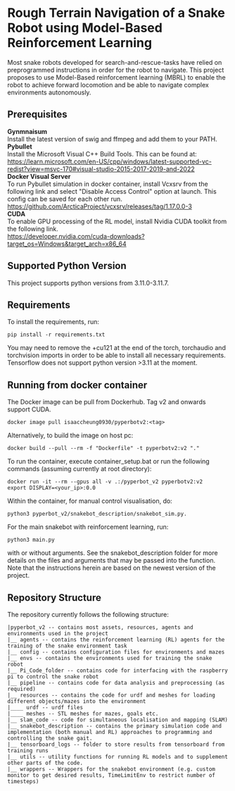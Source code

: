 # Rough Terrain Navigation of a Snake Robot using Model-Based Reinforcement Learning
Most snake robots developed for search-and-rescue-tasks have relied on preprogrammed instructions in order for the robot to navigate. This project proposes to use Model-Based reinforcement learning (MBRL) to enable the robot to achieve forward locomotion and be able to navigate complex environments autonomously.

## Prerequisites
**Gynmnaisum**  
Install the latest version of swig and ffmpeg and add them to your PATH.  
**Pybullet**  
Install the Microsoft Visual C++ Build Tools. This can be found at:  
https://learn.microsoft.com/en-US/cpp/windows/latest-supported-vc-redist?view=msvc-170#visual-studio-2015-2017-2019-and-2022  
**Docker Visual Server**  
To run Pybullet simulation in docker container, install Vcxsrv from the following link and select "Disable Access Control" option at launch. This config can be saved for each other run.  
https://github.com/ArcticaProject/vcxsrv/releases/tag/1.17.0.0-3  
**CUDA**  
To enable GPU processing of the RL model, install Nvidia CUDA toolkit from the following link.  
https://developer.nvidia.com/cuda-downloads?target_os=Windows&target_arch=x86_64  

## Supported Python Version
This project supports python versions from 3.11.0-3.11.7.

## Requirements
To install the requirements, run:
```
pip install -r requirements.txt
```
You may need to remove the +cu121 at the end of the torch, torchaudio and torchvision imports in order to be able to install all necessary requirements. Tensorflow does not support python version >3.11 at the moment. 

## Running from docker container
The Docker image can be pull from Dockerhub. Tag v2 and onwards support CUDA.
```
docker image pull isaaccheung0930/pyperbotv2:<tag>
```
Alternatively, to build the image on host pc:
```
docker build --pull --rm -f "Dockerfile" -t pyperbotv2:v2 "."
```
To run the container, execute container_setup.bat or 
run the following commands (assuming currently at root directory):
```
docker run -it --rm --gpus all -v .:/pyperbot_v2 pyperbotv2:v2
export DISPLAY=<your_ip>:0.0
```
Within the container, for manual control visualisation, do:
```
python3 pyperbot_v2/snakebot_description/snakebot_sim.py.
```
For the main snakebot with reinforcement learning, run:
```
python3 main.py
```
with or without arguments. See the snakebot_description folder for more details on the files and arguments that may be passed into the function. Note that the instructions herein are based on the newest version of the project. 

## Repository Structure
The repository currently follows the following structure:
```
|pyperbot_v2 -- contains most assets, resources, agents and environments used in the project
|__ agents -- contains the reinforcement learning (RL) agents for the training of the snake environment task
|__ config -- contains configuration files for environments and mazes
|__ envs -- contains the environments used for training the snake robot
|__ Pi_Code_folder -- contains code for interfacing with the raspberry pi to control the snake robot
|__ pipeline -- contains code for data analysis and preprocessing (as required)
|__ resources -- contains the code for urdf and meshes for loading different objects/mazes into the environment
|____ urdf -- urdf files
|____ meshes -- STL meshes for mazes, goals etc.
|__ slam_code -- code for simultaneous localisation and mapping (SLAM)
|__ snakebot_description -- contains the primary simulation code and implementation (both manual and RL) approaches to programming and controlling the snake gait.
|__ tensorboard_logs -- folder to store results from tensorboard from training runs
|__ utils -- utility functions for running RL models and to supplement other parts of the code.
|__ wrappers -- Wrappers for the snakebot environment (e.g. custom monitor to get desired results, TimeLimitEnv to restrict number of timesteps)
```
